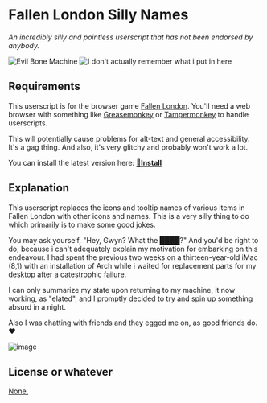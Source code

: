 # Fallen London Silly Names
*An incredibly silly and pointless userscript that has not been endorsed by anybody.*

![Evil Bone Machine](https://user-images.githubusercontent.com/59987656/119097643-fc34d380-b9e2-11eb-9c4a-42b59d26be04.png)
![I don't actually remember what i put in here](https://user-images.githubusercontent.com/59987656/119097667-048d0e80-b9e3-11eb-8224-67bc276b553d.png)

## Requirements
This userscript is for the browser game [Fallen London](https://fallenlondon.com). You'll need a web browser with something like [Greasemonkey](https://addons.mozilla.org/en-CA/firefox/addon/greasemonkey/) or [Tampermonkey](https://www.tampermonkey.net/) to handle userscripts.

This will potentially cause problems for alt-text and general accessibility. It's a gag thing. And also, it's very glitchy and probably won't work a lot.

You can install the latest version here: [**📜Install**](https://raw.github.com/GwyndolynMarchant/Fallen-London-Silly-Names/main/fl-silly-names.user.js)

## Explanation
This userscript replaces the icons and tooltip names of various items in Fallen London with other icons and names. This is a very silly thing to do which primarily is to make some good jokes.

You may ask yourself, "Hey, Gwyn? What the ████?" And you'd be right to do, because i can't adequately explain my motivation for embarking on this endeavour. I had spent the previous two weeks on a thirteen-year-old iMac (8,1) with an installation of Arch while i waited for replacement parts for my desktop after a catestrophic failure.

I can only summarize my state upon returning to my machine, it now working, as "elated", and I promptly decided to try and spin up something absurd in a night.

Also I was chatting with friends and they egged me on, as good friends do. ❤

![image](https://user-images.githubusercontent.com/59987656/119097893-4027d880-b9e3-11eb-85aa-8f625a5041a1.png)

## License or whatever

[None.](LICENSE)
